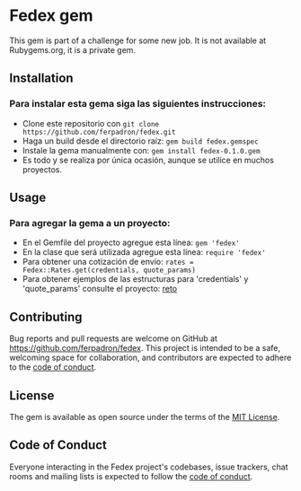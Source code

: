 # Fedex gem

This gem is part of a challenge for some new job. It is not available at Rubygems.org, it is a private gem.

## Installation

### Para instalar esta gema siga las siguientes instrucciones:
* Clone este repositorio con
```git clone https://github.com/ferpadron/fedex.git```
* Haga un build desde el directorio raíz:
```gem build fedex.gemspec```
* Instale la gema manualmente con:
```gem install fedex-0.1.0.gem```
* Es todo y se realiza por única ocasión, aunque se utilice en muchos proyectos.

## Usage
### Para agregar la gema a un proyecto:
* En el Gemfile del proyecto agregue esta línea:
```gem 'fedex'```
* En la clase que será utilizada agregue esta línea:
```require 'fedex'```
* Para obtener una cotización de envío:
```rates = Fedex::Rates.get(credentials, quote_params)```
* Para obtener ejemplos de las estructuras para 'credentials' y 'quote_params' consulte el proyecto: 
[reto](https://github.com/ferpadron/reto)


## Contributing

Bug reports and pull requests are welcome on GitHub at https://github.com/ferpadron/fedex. This project is intended to be a safe, welcoming space for collaboration, and contributors are expected to adhere to the [code of conduct](https://github.com/ferpadron/fedex/blob/master/CODE_OF_CONDUCT.md).

## License

The gem is available as open source under the terms of the [MIT License](https://opensource.org/licenses/MIT).

## Code of Conduct

Everyone interacting in the Fedex project's codebases, issue trackers, chat rooms and mailing lists is expected to follow the [code of conduct](https://github.com/ferpadron/fedex/blob/master/CODE_OF_CONDUCT.md).
